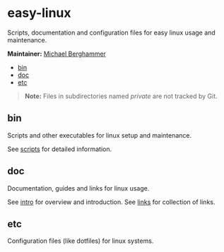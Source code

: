 # easy-linux

Scripts, documentation and configuration files for easy linux usage and maintenance.

**Maintainer:** [Michael Berghammer](mailto:info@mbelab.de)

- [bin](#bin)
- [doc](#doc)
- [etc](#etc)

> **Note:** Files in subdirectories named *private* are not tracked by Git.

## bin

Scripts and other executables for linux setup and maintenance.

See [scripts](./doc/scripts.md) for detailed information.

## doc

Documentation, guides and links for linux usage.

See [intro](./doc/intro.md) for overview and introduction.
See [links](./doc/links.md) for collection of links.

## etc

Configuration files (like dotfiles) for linux systems.
